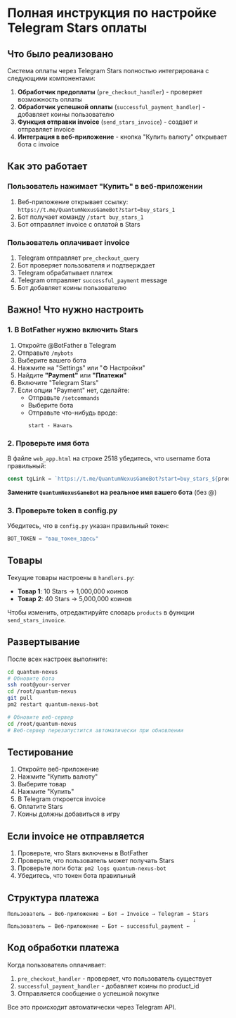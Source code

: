 # Полная инструкция по настройке Telegram Stars оплаты

## Что было реализовано

Система оплаты через Telegram Stars полностью интегрирована с следующими компонентами:

1. **Обработчик предоплаты** (`pre_checkout_handler`) - проверяет возможность оплаты
2. **Обработчик успешной оплаты** (`successful_payment_handler`) - добавляет коины пользователю
3. **Функция отправки invoice** (`send_stars_invoice`) - создает и отправляет invoice
4. **Интеграция в веб-приложение** - кнопка "Купить валюту" открывает бота с invoice

## Как это работает

### Пользователь нажимает "Купить" в веб-приложении
1. Веб-приложение открывает ссылку: `https://t.me/QuantumNexusGameBot?start=buy_stars_1`
2. Бот получает команду `/start buy_stars_1`
3. Бот отправляет invoice с оплатой в Stars

### Пользователь оплачивает invoice
1. Telegram отправляет `pre_checkout_query`
2. Бот проверяет пользователя и подтверждает
3. Telegram обрабатывает платеж
4. Telegram отправляет `successful_payment` message
5. Бот добавляет коины пользователю

## Важно! Что нужно настроить

### 1. В BotFather нужно включить Stars

1. Откройте @BotFather в Telegram
2. Отправьте `/mybots`
3. Выберите вашего бота
4. Нажмите на "Settings" или "⚙️ Настройки"
5. Найдите **"Payment"** или **"Платежи"**
6. Включите "Telegram Stars"
7. Если опции "Payment" нет, сделайте:
   - Отправьте `/setcommands`
   - Выберите бота
   - Отправьте что-нибудь вроде:
     ```
     start - Начать
     ```

### 2. Проверьте имя бота

В файле `web_app.html` на строке 2518 убедитесь, что username бота правильный:

```javascript
const tgLink = `https://t.me/QuantumNexusGameBot?start=buy_stars_${productId}`;
```

**Замените `QuantumNexusGameBot` на реальное имя вашего бота** (без @)

### 3. Проверьте token в config.py

Убедитесь, что в `config.py` указан правильный токен:

```python
BOT_TOKEN = "ваш_токен_здесь"
```

## Товары

Текущие товары настроены в `handlers.py`:

- **Товар 1**: 10 Stars → 1,000,000 коинов
- **Товар 2**: 40 Stars → 5,000,000 коинов

Чтобы изменить, отредактируйте словарь `products` в функции `send_stars_invoice`.

## Развертывание

После всех настроек выполните:

```bash
cd quantum-nexus
# Обновите бота
ssh root@your-server
cd /root/quantum-nexus
git pull
pm2 restart quantum-nexus-bot

# Обновите веб-сервер
cd /root/quantum-nexus
# Веб-сервер перезапустится автоматически при обновлении
```

## Тестирование

1. Откройте веб-приложение
2. Нажмите "Купить валюту"
3. Выберите товар
4. Нажмите "Купить"
5. В Telegram откроется invoice
6. Оплатите Stars
7. Коины должны добавиться в игру

## Если invoice не отправляется

1. Проверьте, что Stars включены в BotFather
2. Проверьте, что пользователь может получать Stars
3. Проверьте логи бота: `pm2 logs quantum-nexus-bot`
4. Убедитесь, что токен бота правильный

## Структура платежа

```
Пользователь → Веб-приложение → Бот → Invoice → Telegram → Stars
                                                           ↓
Пользователь ← Веб-приложение ← Бот ← successful_payment ←
```

## Код обработки платежа

Когда пользователь оплачивает:

1. `pre_checkout_handler` - проверяет, что пользователь существует
2. `successful_payment_handler` - добавляет коины по product_id
3. Отправляется сообщение о успешной покупке

Все это происходит автоматически через Telegram API.







